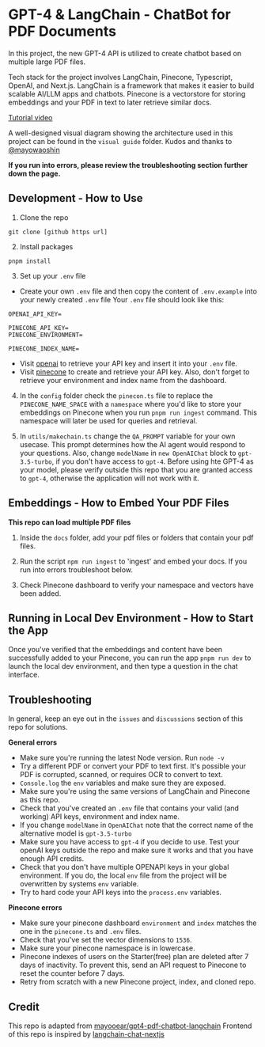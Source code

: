 # GPT-4 & LangChain - ChatBot for PDF Documents

In this project, the new GPT-4 API is utilized to create chatbot based on multiple large PDF files.

Tech stack for the project involves LangChain, Pinecone, Typescript, OpenAI, and Next.js. LangChain is a framework that makes it easier to build scalable AI/LLM apps and chatbots. Pinecone is a vectorstore for storing embeddings and your PDF in text to later retrieve similar docs.

[Tutorial video](https://www.youtube.com/watch?v=ih9PBGVVOO4)

A well-designed visual diagram showing the architecture used in this project can be found in the `visual guide` folder.
Kudos and thanks to [@mayowaoshin](https://twitter.com/mayowaoshin)

**If you run into errors, please review the troubleshooting section further down the page.**

## Development - How to Use

1. Clone the repo

```
git clone [github https url]
```

2. Install packages

```
pnpm install
```

3. Set up your `.env` file

- Create your own `.env` file and then copy the content of `.env.example` into your newly created `.env` file
  Your `.env` file should look like this:

```
OPENAI_API_KEY=

PINECONE_API_KEY=
PINECONE_ENVIRONMENT=

PINECONE_INDEX_NAME=

```

- Visit [openai](https://help.openai.com/en/articles/4936850-where-do-i-find-my-secret-api-key) to retrieve your API key and insert it into your `.env` file.
- Visit [pinecone](https://pinecone.io/) to create and retrieve your API key. Also, don't forget to retrieve your environment and index name from the dashboard.

4. In the `config` folder check the `pinecon.ts` file to replace the `PINECONE_NAME_SPACE` with a `namespace` where you'd like to store your embeddings on Pinecone when you run `pnpm run ingest` command. This namespace will later be used for queries and retrieval.

5. In `utils/makechain.ts` change the `QA_PROMPT` variable for your own usecase. This prompt determines how the AI agent would respond to your questions. Also, change `modelName` in `new OpenAIChat` block to `gpt-3.5-turbo`, if you don't have access to `gpt-4`. Before using hte GPT-4 as your model, please verify outside this repo that you are granted access to `gpt-4`, otherwise the application will not work with it.

## Embeddings - How to Embed Your PDF Files

**This repo can load multiple PDF files**

1. Inside the `docs` folder, add your pdf files or folders that contain your pdf files.

2. Run the script `npm run ingest` to 'ingest' and embed your docs. If you run into errors troubleshoot below.

3. Check Pinecone dashboard to verify your namespace and vectors have been added.

## Running in Local Dev Environment - How to Start the App

Once you've verified that the embeddings and content have been successfully added to your Pinecone, you can run the app `pnpm run dev` to launch the local dev environment, and then type a question in the chat interface.

## Troubleshooting

In general, keep an eye out in the `issues` and `discussions` section of this repo for solutions.

**General errors**

- Make sure you're running the latest Node version. Run `node -v`
- Try a different PDF or convert your PDF to text first. It's possible your PDF is corrupted, scanned, or requires OCR to convert to text.
- `Console.log` the `env` variables and make sure they are exposed.
- Make sure you're using the same versions of LangChain and Pinecone as this repo.
- Check that you've created an `.env` file that contains your valid (and working) API keys, environment and index name.
- If you change `modelName` in `OpenAIChat` note that the correct name of the alternative model is `gpt-3.5-turbo`
- Make sure you have access to `gpt-4` if you decide to use. Test your openAI keys outside the repo and make sure it works and that you have enough API credits.
- Check that you don't have multiple OPENAPI keys in your global environment. If you do, the local `env` file from the project will be overwritten by systems `env` variable.
- Try to hard code your API keys into the `process.env` variables.


**Pinecone errors**

- Make sure your pinecone dashboard `environment` and `index` matches the one in the `pinecone.ts` and `.env` files.
- Check that you've set the vector dimensions to `1536`.
- Make sure your pinecone namespace is in lowercase.
- Pinecone indexes of users on the Starter(free) plan are deleted after 7 days of inactivity. To prevent this, send an API request to Pinecone to reset the counter before 7 days.
- Retry from scratch with a new Pinecone project, index, and cloned repo.

## Credit

This repo is adapted from [mayooear/gpt4-pdf-chatbot-langchain](https://github.com/mayooear/gpt4-pdf-chatbot-langchain)
Frontend of this repo is inspired by [langchain-chat-nextjs](https://github.com/zahidkhawaja/langchain-chat-nextjs)
